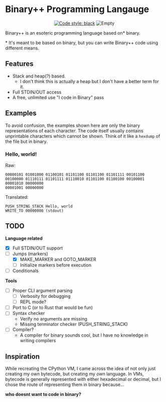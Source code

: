 # Binary++ Programming Langauge

<p align="center">
  <a href="https://github.com/psf/black" target="_blank"><img src="https://img.shields.io/badge/code%20style-black-000000.svg" alt="Code style: black"></a>
  <img src="https://img.shields.io/badge/i%20need%20another-badge-651cdb.svg" alt="Empty">
</p>


Binary++ is an esoteric programming language based on* binary.

\* It's meant to be based on binary, but you can write Binary++ code using different means.

## Features
- Stack and heap(?) based.
  - I don't think this is actually a heap but I don't have a better term for it.
- Full STDIN/OUT access
- A free, unlimited use "I code in Binary" pass

## Examples
To avoid confusion, the examples shown here are only the binary representations of each character. The code itself usually contains unprintable characters which cannot be shown. Think of it like a `hexdump` of the file but in binary.

### Hello, world!
Raw:
```
00000101 01001000 01100101 01101100 01101100 01101111 00101100 00100000 01110111 01101111 01110010 01101100 01100100 00100001 00001010 00000000
00001001 00000000
```
Translated:
```
PUSH_STRING_STACK Hello, world
WRITE_TO 00000000 (stdout)
```

## TODO
**Language related**
- [x] Full STDIN/OUT support
- [ ] Jumps (markers)
  - [x] MAKE_MARKER and GOTO_MARKER
  - [ ] Initialize markers before execution
- [ ] Conditionals

**Tools**
- [ ] Proper CLI argument parsing
  - [ ] Verbosity for debugging
  - [ ] REPL mode?
- [ ] Port to C (or to Rust that would be fun)
- [ ] Syntax checker
  - Verify no arguments are missing
  - Missing terminator checker (PUSH_STRING_STACK)
- [ ] Compiler?
  - A compiler for binary sounds cool, but I have no knowledge in writing compilers

## Inspiration
While recreating the CPython VM, I came across the idea of not only just creating my own bytecode, but creating my own language. In VMs, bytecode is generally represented with either hexadecimal or decimal, but I chose the route of representing them in binary because...

**who doesnt want to code in binary?**

